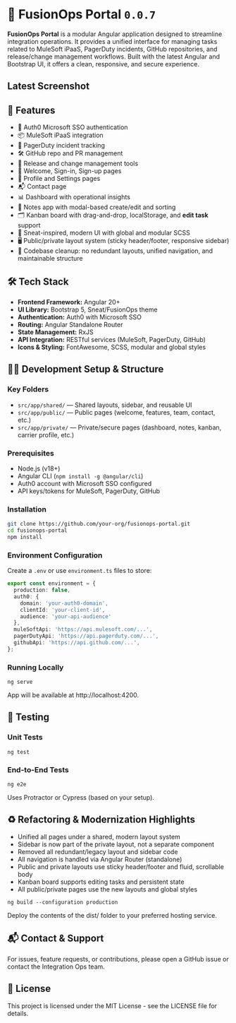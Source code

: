 
# 🧩 FusionOps Portal `0.0.7`

**FusionOps Portal** is a modular Angular application designed to streamline integration operations. It provides a unified interface for managing tasks related to MuleSoft iPaaS, PagerDuty incidents, GitHub repositories, and release/change management workflows. Built with the latest Angular and Bootstrap UI, it offers a clean, responsive, and secure experience.

## Latest Screenshot
<!-- ![v0.0.4](https://github.com/MuhammadShamim/FusionOps-Portal/blob/main/screenshots/v0.0.4.png?raw=)
rtal
![v0.0.4](https://github.com/MuhammadShamim/FusionOps-Portal/blob/main/screenshots/v0.0.4%20signin.png?raw=)
![v0.0.4](https://github.com/MuhammadShamim/FusionOps-Portal/blob/main/screenshots/v0.0.4%20dashboard.png?raw=)
![v0.0.4](https://github.com/MuhammadShamim/FusionOps-Portal/blob/main/screenshots/v0.0.4%20notes.png?raw=) -->

## 🚀 Features

- 🔐 Auth0 Microsoft SSO authentication
- 📦 MuleSoft iPaaS integration
- 🚨 PagerDuty incident tracking
- 🛠️ GitHub repo and PR management
- 📅 Release and change management tools
- 👋 Welcome, Sign-in, Sign-up pages
- 👤 Profile and Settings pages
- 📬 Contact page
- 📊 Dashboard with operational insights
- 📝 Notes app with modal-based create/edit and sorting
- 🗂️ Kanban board with drag-and-drop, localStorage, and **edit task** support
- 🧩 Sneat-inspired, modern UI with global and modular SCSS
- 🖥️ Public/private layout system (sticky header/footer, responsive sidebar)
- 🧹 Codebase cleanup: no redundant layouts, unified navigation, and maintainable structure


## 🛠️ Tech Stack

- **Frontend Framework:** Angular 20+
- **UI Library:** Bootstrap 5, Sneat/FusionOps theme
- **Authentication:** Auth0 with Microsoft SSO
- **Routing:** Angular Standalone Router
- **State Management:** RxJS
- **API Integration:** RESTful services (MuleSoft, PagerDuty, GitHub)
- **Icons & Styling:** FontAwesome, SCSS, modular and global styles


## 🧑‍💻 Development Setup & Structure

### Key Folders
- `src/app/shared/` — Shared layouts, sidebar, and reusable UI
- `src/app/public/` — Public pages (welcome, features, team, contact, etc.)
- `src/app/private/` — Private/secure pages (dashboard, notes, kanban, carrier profile, etc.)

### Prerequisites

- Node.js (v18+)
- Angular CLI (`npm install -g @angular/cli`)
- Auth0 account with Microsoft SSO configured
- API keys/tokens for MuleSoft, PagerDuty, GitHub

### Installation

```bash
git clone https://github.com/your-org/fusionops-portal.git
cd fusionops-portal
npm install
```

### Environment Configuration

Create a `.env` or use `environment.ts` files to store:

```typescript
export const environment = {
  production: false,
  auth0: {
    domain: 'your-auth0-domain',
    clientId: 'your-client-id',
    audience: 'your-api-audience'
  },
  muleSoftApi: 'https://api.mulesoft.com/...',
  pagerDutyApi: 'https://api.pagerduty.com/...',
  githubApi: 'https://api.github.com/...',
};
```

### Running Locally

```shell
ng serve
```
App will be available at http://localhost:4200.

## 🧪 Testing

### Unit Tests

```shell
ng test
```

### End-to-End Tests

```shell
ng e2e
```


Uses Protractor or Cypress (based on your setup).


## ♻️ Refactoring & Modernization Highlights

- Unified all pages under a shared, modern layout system
- Sidebar is now part of the private layout, not a separate component
- Removed all redundant/legacy layout and sidebar code
- All navigation is handled via Angular Router (standalone)
- Public and private layouts use sticky header/footer and fluid, scrollable body
- Kanban board supports editing tasks and persistent state
- All public/private pages use the new layouts and global styles

```shell
ng build --configuration production
```

Deploy the contents of the dist/ folder to your preferred hosting service.


## 📬 Contact & Support
For issues, feature requests, or contributions, please open a GitHub issue or contact the Integration Ops team.

## 📄 License
This project is licensed under the MIT License - see the LICENSE file for details.
